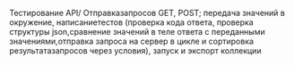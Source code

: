 Тестирование API/
Отправказапросов GET, POST; передача значений в окружение, написаниетестов (проверка кода ответа, проверка структуры json,сравнение значений в теле ответа с переданными значениями,отправка запроса на сервер в цикле и сортировка результатазапросов через условия), запуск и экспорт коллекции
